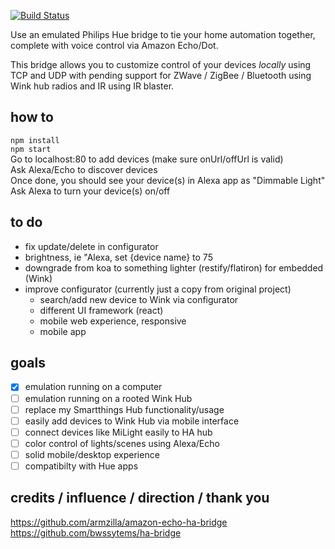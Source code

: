 [![Build Status](https://travis-ci.org/crosshj/ha-bridge-js.svg?branch=master)](https://travis-ci.org/crosshj/ha-bridge-js)


Use an emulated Philips Hue bridge to tie your home automation together, complete with voice control via Amazon Echo/Dot.   

This bridge allows you to customize control of your devices *locally* using TCP and UDP with pending support for ZWave / ZigBee / Bluetooth using Wink hub radios and IR using IR blaster. 

## how to
```npm install```   
```npm start```   
Go to localhost:80 to add devices (make sure onUrl/offUrl is valid)   
Ask Alexa/Echo to discover devices   
Once done, you should see your device(s) in Alexa app as "Dimmable Light"  
Ask Alexa to turn your device(s) on/off   

## to do
- fix update/delete in configurator
- brightness, ie "Alexa, set {device name} to 75   
- downgrade from koa to something lighter (restify/flatiron) for embedded (Wink)   
- improve configurator (currently just a copy from original project)
  - search/add new device to Wink via configurator
  - different UI framework (react)
  - mobile web experience, responsive
  - mobile app

## goals
- [X] emulation running on a computer
- [ ] emulation running on a rooted Wink Hub
- [ ] replace my Smartthings Hub functionality/usage
- [ ] easily add devices to Wink Hub via mobile interface
- [ ] connect devices like MiLight easily to HA hub
- [ ] color control of lights/scenes using Alexa/Echo
- [ ] solid mobile/desktop experience
- [ ] compatibilty with Hue apps

## credits / influence / direction / thank you
https://github.com/armzilla/amazon-echo-ha-bridge   
https://github.com/bwssytems/ha-bridge
